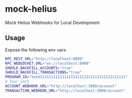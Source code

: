 # mock-helius

Mock Helius Webhooks for Local Development

## Usage

Expose the following env vars:

```bash
RPC_REST_URL="http://localhost:8899"
RPC_WEBSOCKET_URL="ws://localhost:8900"
SHOULD_BACKFILL_ACCOUNTS="true"
SHOULD_BACKFILL_TRANSACTIONS="true"
PROGRAM_ID="Vote111111111111111111111111111111111111111"
# Your path
ACCOUNT_WEBHOOK_URL="http://localhost:3000/account"
TRANSACTION_WEBHOOK_URL="http://localhost:3000/account"
```
